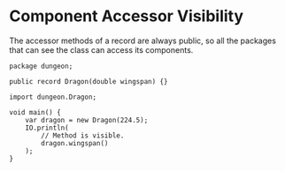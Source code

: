 # Component Accessor Visibility

The accessor methods of a record are always public, so all the packages
that can see the class can access its components.

```java,no_run
package dungeon;

public record Dragon(double wingspan) {}
```

```java,no_run
import dungeon.Dragon;

void main() {
    var dragon = new Dragon(224.5);
    IO.println(
        // Method is visible.
        dragon.wingspan()
    );
}
```